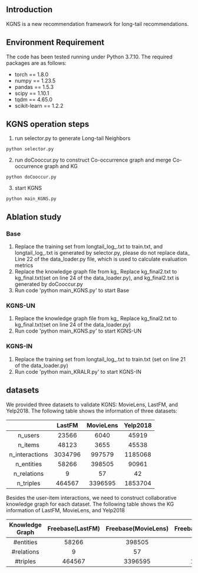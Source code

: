 ## Introduction
KGNS is a new recommendation framework for long-tail recommendations.

## Environment Requirement
The code has been tested running under Python 3.7.10. The required packages are as follows:
* torch == 1.8.0
* numpy == 1.23.5
* pandas == 1.5.3
* scipy == 1.10.1
* tqdm == 4.65.0
* scikit-learn == 1.2.2

## KGNS operation steps
1. run selector.py to generate Long-tail Neighbors
~~~
python selector.py
~~~
2. run doCooccur.py to construct Co-occurrence graph and merge Co-occurrence graph and KG
~~~
python doCooccur.py
~~~
3. start KGNS
~~~
python main_KGNS.py
~~~

## Ablation study
### Base
1. Replace the training set from longtail_log_.txt to train.txt, and longtail_log_.txt is generated by selector.py, please do not replace data_ Line 22 of the data_loader.py file, which is used to calculate evaluation metrics
2. Replace the knowledge graph file from kg_ Replace kg_final2.txt to kg_final.txt(set on line 24 of the data_loader.py), and kg_final2.txt is generated by doCooccur.py
3. Run code 'python main_KGNS.py' to start Base

### KGNS-UN
1. Replace the knowledge graph file from kg_ Replace kg_final2.txt to kg_final.txt(set on line 24 of the data_loader.py)
2. Run code 'python main_KGNS.py' to start KGNS-UN

### KGNS-IN
1. Replace the training set from longtail_log_.txt to train.txt (set on line 21 of the data_loader.py)
2. Run code 'python main_KRALR.py' to start KGNS-IN


## datasets
We provided three datasets to validate KGNS: MovieLens, LastFM, and Yelp2018. The following table shows the information of three datasets:

|                | LastFM |MovieLens| Yelp2018|
| :------------: | :-----: |  :-----:   | :-----:   |
|    n_users     |  23566  |    6040    |  45919|
|    n_items     |  48123  |    3655    |  45538|
| n_interactions | 3034796 |   997579   | 1185068|
|   n_entities   | 58266  |   398505   | 90961 |
|  n_relations   |    9    |     57     | 42 |
|   n_triples    | 464567  |   3396595  | 1853704 |

Besides the user-item interactions, we need to construct collaborative knowledge graph for each dataset. The following table shows the KG information of LastFM, MovieLens, and Yelp2018

| Knowledge Graph |   Freebase(LastFM)   |  Freebase(MovieLens)  | Freebase(Yelp2018) |
|:---------------:|          :-----------:         |     :-------:     | :-------:     |
|   #entities    |              58266            |       398505      | 90961 |
|   #relations   |                 9              |         57        | 42 |
|    #triples    |              464567            |       3396595     | 1853704 |


